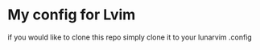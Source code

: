 # My config for Lvim 

if you would like to clone this repo simply clone it to your lunarvim .config 
